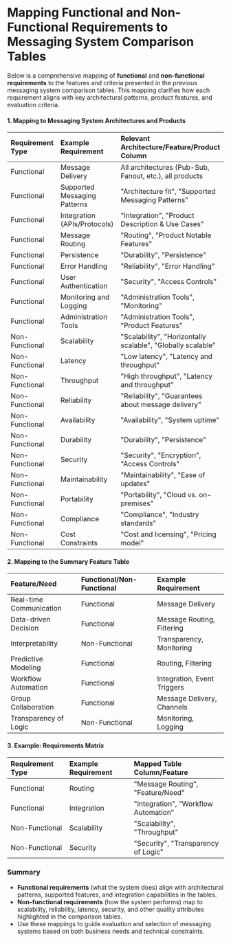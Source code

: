 
# Mapping Functional and Non-Functional Requirements to Messaging System Comparison Tables

Below is a comprehensive mapping of **functional** and **non-functional requirements** to the features and criteria presented in the previous messaging system comparison tables. This mapping clarifies how each requirement aligns with key architectural patterns, product features, and evaluation criteria.

#### 1. Mapping to Messaging System Architectures and Products

| Requirement Type | Example Requirement | Relevant Architecture/Feature/Product Column |
| :-- | :-- | :-- |
| Functional | Message Delivery | All architectures (Pub-Sub, Fanout, etc.), all products |
| Functional | Supported Messaging Patterns | "Architecture fit", "Supported Messaging Patterns" |
| Functional | Integration (APIs/Protocols) | "Integration", "Product Description \& Use Cases" |
| Functional | Message Routing | "Routing", "Product Notable Features" |
| Functional | Persistence | "Durability", "Persistence" |
| Functional | Error Handling | "Reliability", "Error Handling" |
| Functional | User Authentication | "Security", "Access Controls" |
| Functional | Monitoring and Logging | "Administration Tools", "Monitoring" |
| Functional | Administration Tools | "Administration Tools", "Product Features" |
| Non-Functional | Scalability | "Scalability", "Horizontally scalable", "Globally scalable" |
| Non-Functional | Latency | "Low latency", "Latency and throughput" |
| Non-Functional | Throughput | "High throughput", "Latency and throughput" |
| Non-Functional | Reliability | "Reliability", "Guarantees about message delivery" |
| Non-Functional | Availability | "Availability", "System uptime" |
| Non-Functional | Durability | "Durability", "Persistence" |
| Non-Functional | Security | "Security", "Encryption", "Access Controls" |
| Non-Functional | Maintainability | "Maintainability", "Ease of updates" |
| Non-Functional | Portability | "Portability", "Cloud vs. on-premises" |
| Non-Functional | Compliance | "Compliance", "Industry standards" |
| Non-Functional | Cost Constraints | "Cost and licensing", "Pricing model" |

#### 2. Mapping to the Summary Feature Table

| Feature/Need | Functional/Non-Functional | Example Requirement |
| :-- | :-- | :-- |
| Real-time Communication | Functional | Message Delivery |
| Data-driven Decision | Functional | Message Routing, Filtering |
| Interpretability | Non-Functional | Transparency, Monitoring |
| Predictive Modeling | Functional | Routing, Filtering |
| Workflow Automation | Functional | Integration, Event Triggers |
| Group Collaboration | Functional | Message Delivery, Channels |
| Transparency of Logic | Non-Functional | Monitoring, Logging |

#### 3. Example: Requirements Matrix

| Requirement Type | Example Requirement | Mapped Table Column/Feature |
| :-- | :-- | :-- |
| Functional | Routing | "Message Routing", "Feature/Need" |
| Functional | Integration | "Integration", "Workflow Automation" |
| Non-Functional | Scalability | "Scalability", "Throughput" |
| Non-Functional | Security | "Security", "Transparency of Logic" |

### Summary

- **Functional requirements** (what the system does) align with architectural patterns, supported features, and integration capabilities in the tables.
- **Non-functional requirements** (how the system performs) map to scalability, reliability, latency, security, and other quality attributes highlighted in the comparison tables.
- Use these mappings to guide evaluation and selection of messaging systems based on both business needs and technical constraints.

